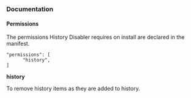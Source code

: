 ### Documentation

#### Permissions

The permissions History Disabler requires on install are declared in the manifest.

    "permissions": [
		  "history",
    ]

**history**

To remove history items as they are added to history.

